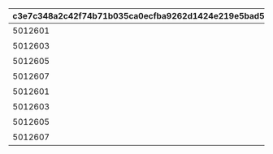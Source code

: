 |c3e7c348a2c42f74b71b035ca0ecfba9262d1424e219e5bad5f203407fff4577|6704256bbc14ffce854a430cbac258011c24396721cf1e2830bb11eb59d01753|c6a5d8ca92c9379b448e543103f17e8b3ac87bdb562e741473f5f6bbcf56ab89|dbee4e70c3c3fe90d0cd719e301809ff2878609f271e37b2421a7ea85b5662fd|cc1b6cd1adc9cc261bb4504bafea4e1673d037a1057bc34c9ab5f20738534ffe|e325fa9263d259777df609433dbf530578ed4b7027855226285aa89c9adb8132|08249fff48533d48cdaefcd2fd82e784752f2d1ddf3864435d416a3c819bb25b|b8e49c130e38d3b006b420e6f46b92804a44db913545c8a6c613f849fd8d40cc|7131c3b53b505d740a8f7c1d517fdf019b6222d6ab879ad2bba696fa253404ab|2cf312b4ddde0c1b4ac35b0bc7fac7c0929e4f4d5057b1261c73c3ca92ae9437|fa787a9493e8fce2469adeefb99305b32a00759820c1b4e43b3fb404d0ae1c33|879281595eede24a7561ab939f76f65673285953173812db4e6e7665126880d0|221f658dd232769f5b8cc3bbb45d50f9a8bd0104eb2cef8eff97cd4b6818a993|0d00a4b1b81327225c816cebc57c5eef8322f28f2d42ddfaa94f89b92deb09fc|bd4516e41bd8f2aafd0407d1a2f128ef48a0ccf05ccf3f95b7f6ddec926e1edb|6fa07b407349c3b4309389b102fbe319f2bc1ee5ed3410bcea365754581d189e|206d2ef803fbfcae0d91e5fa69256039ae959265405ebb5e6a740ed2e01489df|eaa4c30636ead9c9e946bc0dfbcd761d9cfd4ab363b685be8b6ef8f4a121f502|ffbaff058a657fae55b589541d1d0a51eb2dab3ac5645db1451f79c6da06ba9f|199a25370d2858b4832ebf30cb34520bb7b86e8c3c564d73583fc0ca0a208881|
| --- | --- | --- | --- | --- | --- | --- | --- | --- | --- | --- | --- | --- | --- | --- | --- | --- | --- | --- | --- |
|5012601|10012|謎解き1|103|間違った組み合わせはどれでしょう|武器や髪形など身体的特徴に注目してみよう。|3.先生と生徒|||0|3|10012104|5012600|1001201|1.姉妹|910012|4.父と娘|2.双子|0|-689|
|5012603|10012|謎解き2|74|探し物はなんでしょう|キャラの名前に注目してみよう。|3.ワードブック|||0|4|10012108|5012602|1001202|1.ブックストア|910012|4.スコアブック|2.ブックカバー|0|-220|
|5012605|10012|謎解き3|-84|主人公が映っているのはどれでしょう|主人公の性格がよく表れている一枚。|3.トワイライトキャラバンの皆が談笑している|||0|3|10012110|5012604|1001203|1.ミミとキョウカが誰かを見て驚いている|910012|4.クリスティーナと対峙しているのは・・・|2.夏のリゾートでバーベキュー|0|135|
|5012607|10012|謎解き4|58|暗号を解読して人物を推理しよう|バラバラになったものは整理してみよう。|3.レイ|||0|4|10012115|5012606|1001204|1.ルカ|910012|4.シズル|2.ミフユ|0|810|
|5012601|20012|謎解き1|103|間違った組み合わせはどれでしょう|武器や髪形など身体的特徴に注目してみよう。|3.先生と生徒|||0|3|20012104|5012600|2001201|1.姉妹|910012|4.父と娘|2.双子|0|-690|
|5012603|20012|謎解き2|74|探し物はなんでしょう|キャラの名前に注目してみよう。|3.ワードブック|||0|4|20012108|5012602|2001202|1.ブックストア|910012|4.スコアブック|2.ブックカバー|0|-270|
|5012605|20012|謎解き3|-84|主人公が映っているのはどれでしょう|主人公の性格がよく表れている一枚。|3.トワイライトキャラバンの皆が談笑している|||0|3|20012110|5012604|2001203|1.ミミとキョウカが誰かを見て驚いている|910012|4.クリスティーナと対峙しているのは・・・|2.夏のリゾートでバーベキュー|0|54|
|5012607|20012|謎解き4|58|暗号を解読して人物を推理しよう|バラバラになったものは整理してみよう。|3.レイ|||0|4|20012115|5012606|2001204|1.ルカ|910012|4.シズル|2.ミフユ|0|650|
